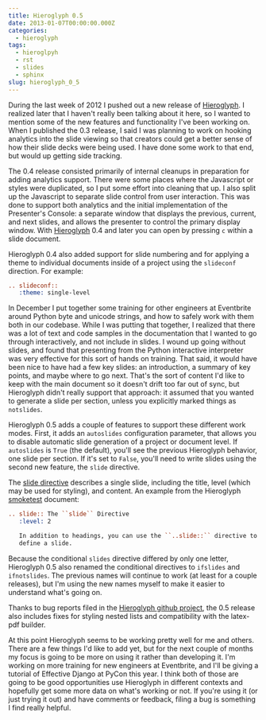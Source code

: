 ```yaml
---
title: Hieroglyph 0.5
date: 2013-01-07T00:00:00.000Z
categories:
  - hieroglyph
tags:
  - hieroglpyh
  - rst
  - slides
  - sphinx
slug: hieroglyph_0_5
---
```

During the last week of 2012 I pushed out a new release of [Hieroglyph][1]. I
realized later that I haven't really been talking about it here, so I wanted to
mention some of the new features and functionality I've been working on. When I
published the 0.3 release, I said I was planning to work on hooking analytics
into the slide viewing so that creators could get a better sense of how their
slide decks were being used. I have done some work to that end, but would up
getting side tracking.

The 0.4 release consisted primarily of internal cleanups in preparation for
adding analytics support. There were some places where the Javascript or styles
were duplicated, so I put some effort into cleaning that up. I also split up the
Javascript to separate slide control from user interaction. This was done to
support both analytics and the initial implementation of the Presenter's
Console: a separate window that displays the previous, current, and next slides,
and allows the presenter to control the primary display window. With
[Hieroglyph][1]  0.4 and later you can open by pressing `c` within a slide
document.

Hieroglyph 0.4 also added support for slide numbering and for applying a theme
to individual documents inside of a project using the `slideconf` direction. For
example:

```rst
.. slideconf::
   :theme: single-level
```

In December I put together some training for other engineers at Eventbrite
around Python byte and unicode strings, and how to safely work with them both in
our codebase. While I was putting that together, I realized that there was a lot
of text and code samples in the documentation that I wanted to go through
interactively, and not include in slides. I wound up going without slides, and
found that presenting from the Python interactive interpreter was very effective
for this sort of hands on training. That said, it would have been nice to have
had a few key slides: an introduction, a summary of key points, and maybe where
to go next. That's the sort of content I'd like to keep with the main document
so it doesn't drift too far out of sync, but Hieroglyph didn't really support
that approach: it assumed that you wanted to generate a slide per section,
unless you explicitly marked things as `notslides`.

Hieroglyph 0.5 adds a couple of features to support these different work modes.
First, it adds an `autoslides` configuration parameter, that allows you to
disable automatic slide generation of a project or document level. If
`autoslides` is `True` (the default), you'll see the previous Hieroglyph
behavior, one slide per section. If it's set to `False`, you'll need to write
slides using the second new feature, the `slide` directive.

The [slide directive][2]  describes a single slide, including the title, level
(which may be used for styling), and content. An example from the Hieroglyph
[smoketest][3]  document:

```rst
.. slide:: The ``slide`` Directive
   :level: 2

   In addition to headings, you can use the ``..slide::`` directive to
   define a slide.
```

Because the conditional `slides` directive differed by only one letter,
Hieroglyph 0.5 also renamed the conditional directives to `ifslides` and
`ifnotslides`. The previous names will continue to work (at least for a couple
releases), but I'm using the new names myself to make it easier to understand
what's going on.

Thanks to bug reports filed in the [Hieroglyph github project][4], the 0.5
release also includes fixes for styling nested lists and compatibility with the
latex-pdf builder.

At this point Hieroglyph seems to be working pretty well for me and others.
There are a few things I'd like to add yet, but for the next couple of months my
focus is going to be more on using it rather than developing it. I'm working on
more training for new engineers at Eventbrite, and I'll be giving a tutorial of
Effective Django at PyCon this year. I think both of those are going to be good
opportunities use Hieroglyph in different contexts and hopefully get some more
data on what's working or not. If you're using it (or just trying it out) and
have comments or feedback, filing a bug is something I find really helpful.



 [1]: http://hieroglyph.io
 [2]: http://hieroglyph.io/advanced.html#the-slide-directive
 [3]: http://hieroglyph.io/tests/smoketest.html
 [4]: https://github.com/nyergler/hieroglyph
